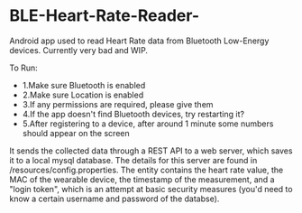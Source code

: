 # BLE-Heart-Rate-Reader-
Android app used to read Heart Rate data from Bluetooth Low-Energy devices. Currently very bad and WIP.


To Run:
- 1.Make sure Bluetooth is enabled
- 2.Make sure Location is enabled
- 3.If any permissions are required, please give them
- 4.If the app doesn't find Bluetooth devices, try restarting it? 
- 5.After registering to a device, after around 1 minute some numbers should appear on the screen

It sends the collected data through a REST API to a web server, which saves it to a local mysql database. The details for this server are found in /resources/config.properties. The entity contains the heart rate value, the MAC of the wearable device, the timestamp of the measurement, and a "login token", which is an attempt at basic security measures (you'd need to know a certain username and password of the databse).
